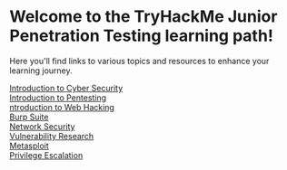 # Welcome to the TryHackMe Junior Penetration Testing learning path! 
Here you'll find links to various topics and resources to enhance your learning journey.

[Introduction to Cyber Security]()<br>
[Introduction to Pentesting]()<br>
[ntroduction to Web Hacking]()<br>
[Burp Suite]()<br>
[Network Security]()<br>
[Vulnerability Research]()<br>
[Metasploit]()<br>
[Privilege Escalation]()<br>
